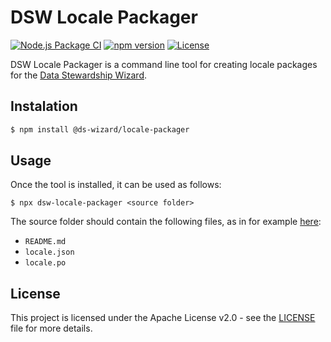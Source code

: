# DSW Locale Packager

[![Node.js Package CI](https://github.com/ds-wizard/locale-packager/workflows/Node.js%20Package/badge.svg)](https://github.com/ds-wizard/locale-packager/actions)
[![npm version](https://badge.fury.io/js/@ds-wizard%2Flocale-packager.svg)](https://badge.fury.io/js/@ds-wizard%2Flocale-packager)
[![License](https://img.shields.io/github/license/ds-wizard/locale-packager)](LICENSE)


DSW Locale Packager is a command line tool for creating locale packages for the [Data Stewardship Wizard](https://ds-wizard.org).


## Instalation

```bash
$ npm install @ds-wizard/locale-packager
```

## Usage

Once the tool is installed, it can be used as follows:

```
$ npx dsw-locale-packager <source folder>
```

The source folder should contain the following files, as in for example [here](https://github.com/ds-wizard/wizard-client-locales/tree/v3.20.1/locales/cs):

- `README.md`
- `locale.json`
- `locale.po`

## License

This project is licensed under the Apache License v2.0 - see the
[LICENSE](LICENSE) file for more details.